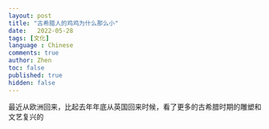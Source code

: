 ```yaml
---
layout: post
title: "古希腊人的鸡鸡为什么那么小"
date:   2022-05-28
tags: [文化]
language : Chinese
comments: true
author: Zhen
toc: false
published: true
hidden: false
---
```

最近从欧洲回来，比起去年年底从英国回来时候，看了更多的古希腊时期的雕塑和文艺复兴的
<!--stackedit_data:
eyJoaXN0b3J5IjpbMzczNTc4Nzg4XX0=
-->